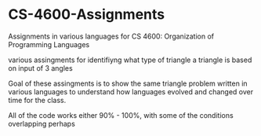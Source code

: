 # CS-4600-Assignments
Assignments in various languages for CS 4600: Organization of Programming Languages

various assingments for identifiyng what type of triangle a triangle is based on input of 3 angles

Goal of these assingments is to show the same triangle problem written in various languages to understand how languages evolved and changed over time for the class.

All of the code works either 90% - 100%, with some of the conditions overlapping perhaps
